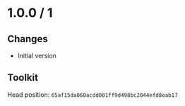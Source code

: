 # 1.0.0 / 1

## Changes

- Initial version

## Toolkit

Head position: `65af15da060acdd001ff9d498bc2044efd8eab17`
